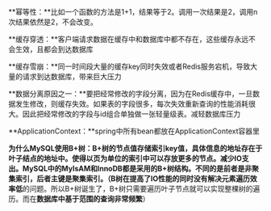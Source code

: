 **幂等性：**比如一个函数的方法是1+1，结果等于2。调用一次结果是2，调用n次结果依然是2，不会改变。

**缓存穿透：**客户端请求数据在缓存中和数据库中都不存在，这些缓存永远不会生效，且都会到达数据库

**缓存雪崩：**同一时间段大量的缓存key同时失效或者Redis服务宕机，导致大量的请求到达数据库，带来巨大压力

**数据分离原因之一：**要把经常修改的字段分离，因为在Redis缓存中，一旦数据发生修改，则缓存失效。如果表的字段很多，每次失效重新查询的性能消耗很大。因此把经常修改的字段与id组合单独做一张轻量级表。减轻数据库压力

**ApplicationContext：**spring中所有bean都放在ApplicationContext容器里

**为什么MySQL使用B+树：**B+树的节点值存储索引key值，具体信息的地址存在于叶子结点的地址中。使得以页为单位的索引中可以存放更多的节点。减少IO支出。**MySQL中的MyIsAM和InnoDB都是采用的B+树结构**。不同的是前者是非聚集索引，后者主键是聚集索引。（B树在提高了IO性能的同时没有解决**元素遍历效率低**的问题。所以B+树诞生了，B+树只需要遍历叶子节点就可以实现整棵树的遍历。而在**数据库中基于范围的查询非常频繁**）



